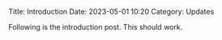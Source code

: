 Title: Introduction
Date: 2023-05-01 10:20
Category: Updates

Following is the introduction post.
This should work.
